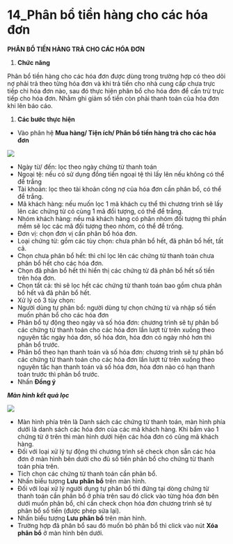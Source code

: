# 14\_Phân bổ tiền hàng cho các hóa đơn

**PHÂN BỔ TIỀN HÀNG TRẢ CHO CÁC HÓA ĐƠN**

1. **Chức năng**

Phân bổ tiền hàng cho các hóa đơn được dùng trong trường hợp có theo dõi nợ phải trả theo từng hóa đơn và khi trả tiền cho nhà cung cấp chưa trực tiếp chi hóa đơn nào, sau đó thực hiện phân bổ cho hóa đơn để cấn trừ trực tiếp cho hóa đơn. Nhằm ghi giảm số tiền còn phải thanh toán của hóa đơn khi lên báo cáo.

1. **Các bước thực hiện**

* Vào phân hệ **Mua hàng/ Tiện ích/ Phân bổ tiền hàng trả cho các hóa đơn**

![](<../.gitbook/assets/sb_0 (26).png>)

* Ngày từ/ đến: lọc theo ngày chứng từ thanh toán
* Ngoại tệ: nếu có sử dụng đồng tiền ngoại tệ thì lấy lên nếu không có thể để trắng
* Tài khoản:  lọc theo tài khoản công nợ của hóa đơn cần phân bổ, có thể để trắng.
* Mã khách hàng: nếu muốn lọc 1 mã khách cụ thể thì chương trình sẽ lấy lên các chứng từ có cùng 1 mã đối tượng, có thể để trắng.
* Nhóm khách hàng: nếu mã khách hàng có phân nhóm đối tượng thì phần mềm sẽ lọc các mã đối tượng theo nhóm, có thể để trống.
* Đơn vị: chọn đơn vị cần phân bổ hóa đơn.
* Loại chứng từ: gồm các tùy chọn: chưa phân bổ hết, đã phân bổ hết, tất cả.
* Chọn chưa phân bổ hết: thì chỉ lọc lên các chứng từ thanh toán chưa phân bổ hết cho các hóa đơn.
* Chọn đã phân bổ hết thì hiển thị các chứng từ đã phân bổ hết số tiền trên hóa đơn.
* Chọn tất cả: thì sẽ lọc hết các chứng từ thanh toán bao gồm chưa phân bổ hết và đã phân bổ hết.
* Xử lý có 3 tùy chọn:
* Người dùng tự phân bổ: người dùng tự chọn chứng từ và nhập số tiền muốn phán bổ cho các hóa đơn
* Phân bổ tự động theo ngày và số hóa đơn: chương trình sẽ tự phân bổ các chứng từ thanh toán cho các hóa đơn lần lượt từ trên xuống theo nguyên tắc ngày hóa đơn, số hóa đơn, hóa đơn có ngày nhỏ hơn thì phân bổ trước.
* Phân bổ theo hạn thanh toán và số hóa đơn: chương trình sẽ tự phân bổ các chứng từ thanh toán cho các hóa đơn lần lượt từ trên xuống theo nguyên tắc hạn thanh toán và số hóa đơn, hóa đơn nào có hạn thanh toán trước thì phân bổ trước.
* Nhấn **Đồng ý**

_**Màn hình kết quả lọc**_

![](<../.gitbook/assets/sb_1 (38).png>)

* Màn hình phía trên là Danh sách các chứng từ thanh toán, màn hình phía dưới là danh sách các hóa đơn của các mã khách hàng. Khi bấm vào 1 chứng từ ở trên thì màn hình dưới hiện các hóa đơn có cũng mã khách hàng.
* Đối với loại xử lý tự động thì chương trình sẽ check chọn sẵn các hóa đơn ở màn hình bên dưới cho đủ số tiền phân bổ cho chứng từ thanh toán phía trên.
* Tích chọn các chứng từ thanh toán cần phân bổ.
* Nhấn biểu tượng **Lưu phân bổ** trên màn hình.
* Đối với loại xử lý người dụng tự phân bổ thì đứng tại dòng chứng từ thanh toán cần phân bổ ở phía trên sau đó click vào từng hóa đơn bên dưới muốn phân bổ, chỉ cần check chọn hóa đơn chương trình sẽ tự phân bổ số tiền (được phép sửa lại).
* Nhấn biểu tượng **Lưu phân bổ** trên màn hình.
* Trường hợp đã phân bổ sau đó muốn bỏ phân bổ thì click vào nút **Xóa phân bổ** ở màn hình bên dưới.
